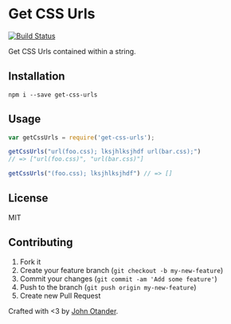 # Get CSS Urls

[![Build Status](https://travis-ci.org/johnotander/get-css-urls.svg?branch=master)](https://travis-ci.org/johnotander/get-css-urls)

Get CSS Urls contained within a string.

## Installation

```
npm i --save get-css-urls
```

## Usage

```javascript
var getCssUrls = require('get-css-urls');

getCssUrls("url(foo.css); lksjhlksjhdf url(bar.css);")
// => ["url(foo.css)", "url(bar.css)"]

getCssUrls("(foo.css); lksjhlksjhdf") // => []
```

## License

MIT

## Contributing

1. Fork it
2. Create your feature branch (`git checkout -b my-new-feature`)
3. Commit your changes (`git commit -am 'Add some feature'`)
4. Push to the branch (`git push origin my-new-feature`)
5. Create new Pull Request

Crafted with <3 by [John Otander](http://johnotander.com).
